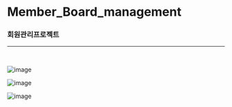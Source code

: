 # Member_Board_management

<h3>회원관리프로젝트</h3>
<hr>
<br>

![image](https://user-images.githubusercontent.com/73235939/100858362-37912380-34d1-11eb-974f-abf878ebc170.png)

![image](https://user-images.githubusercontent.com/73235939/100858741-b8501f80-34d1-11eb-9238-a2121dca03c2.png)

![image](https://user-images.githubusercontent.com/73235939/100859100-301e4a00-34d2-11eb-90ce-4a5b544b3c96.png)
